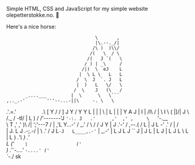Simple HTML, CSS and JavaScript for my simple website olepetterstokke.no. 🤷

Here's a nice horse:

                                     \       ,
                                     |\.--._/|
                                    /\ )  )\\/
                                   /(   \  / \
                                  /(   J `(   \
                                 / ) | _\     /
                                /|)  \  eJ    L
                               |  \ L \   L   L
                              /  \  J  `. J   L
                              |  )   L   \/   \
                             /  \    J   (\   /
           _....___         |  \      \   \```
    ,.._.-'        '''--...-||\     -. \   \
  .'.=.'                    `         `.\ [ Y
 /   /                                  \]  J
Y / Y                                    Y   L
| | |          \                         |   L
| | |           Y                        A  J
|   I           |                       /I\ /
|    \          I             \        ( |]/|
J     \         /._           /        -tI/ |
 L     )       /   /'-------'J           `'-:.
 J   .'      ,'  ,' ,     \   `'-.__          \
  \ T      ,'  ,'   )\    /|        ';'---7   /
   \|    ,'L  Y...-' / _.' /         \   /   /
    J   Y  |  J    .'-'   /         ,--.(   /
     L  |  J   L -'     .'         /  |    /\
     |  J.  L  J     .-;.-/       |    \ .' /
     J   L`-J   L____,.-'`        |  _.-'   |
      L  J   L  J                  ``  J    |
      J   L  |   L                     J    |
       L  J  L    \                    L    \
       |   L  ) _.'\                    ) _.'\
       L    \('`    \                  ('`    \
        ) _.'\`-....'                   `-....'
       ('`    \
        `-.___/   sk
